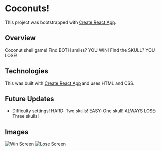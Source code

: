 # Coconuts!

This project was bootstrapped with [Create React App](https://github.com/facebook/create-react-app).

## Overview
Coconut shell game! Find BOTH smiles? YOU WIN! Find the SKULL? YOU LOSE!

## Technologies
This was built with [Create React App](https://github.com/facebook/create-react-app) and uses HTML and CSS.

## Future Updates
 - Difficulty settings! HARD: Two skulls! EASY: One skull! ALWAYS LOSE: Three skulls!

## Images
![Win Screen](https://media.giphy.com/media/FWrhtblLbyZDTIYHFA/giphy.gif)
![Lose Screen](https://media.giphy.com/media/kgnCxOPu773QRbvUnK/giphy.gif)
